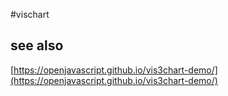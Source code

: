 #vischart

## see also
 [https://openjavascript.github.io/vis3chart-demo/](https://openjavascript.github.io/vis3chart-demo/)
 

